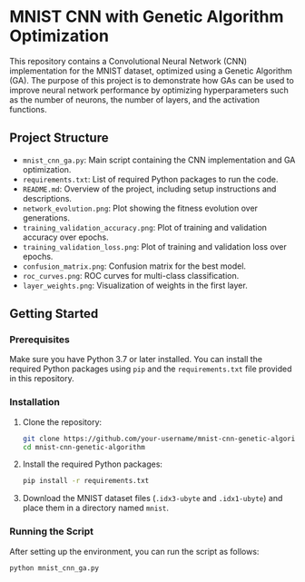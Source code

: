 # MNIST CNN with Genetic Algorithm Optimization

This repository contains a Convolutional Neural Network (CNN) implementation for the MNIST dataset, optimized using a Genetic Algorithm (GA). The purpose of this project is to demonstrate how GAs can be used to improve neural network performance by optimizing hyperparameters such as the number of neurons, the number of layers, and the activation functions.

## Project Structure

- `mnist_cnn_ga.py`: Main script containing the CNN implementation and GA optimization.
- `requirements.txt`: List of required Python packages to run the code.
- `README.md`: Overview of the project, including setup instructions and descriptions.
- `network_evolution.png`: Plot showing the fitness evolution over generations.
- `training_validation_accuracy.png`: Plot of training and validation accuracy over epochs.
- `training_validation_loss.png`: Plot of training and validation loss over epochs.
- `confusion_matrix.png`: Confusion matrix for the best model.
- `roc_curves.png`: ROC curves for multi-class classification.
- `layer_weights.png`: Visualization of weights in the first layer.

## Getting Started

### Prerequisites

Make sure you have Python 3.7 or later installed. You can install the required Python packages using `pip` and the `requirements.txt` file provided in this repository.

### Installation

1. Clone the repository:
    ```bash
    git clone https://github.com/your-username/mnist-cnn-genetic-algorithm.git
    cd mnist-cnn-genetic-algorithm
    ```

2. Install the required Python packages:
    ```bash
    pip install -r requirements.txt
    ```

3. Download the MNIST dataset files (`.idx3-ubyte` and `.idx1-ubyte`) and place them in a directory named `mnist`.

### Running the Script

After setting up the environment, you can run the script as follows:

```bash
python mnist_cnn_ga.py
